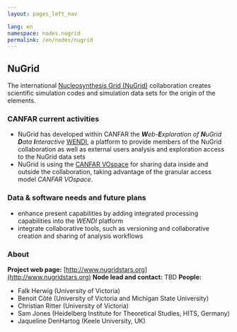 ```yaml
---
layout: pages_left_nav

lang: en
namespace: nodes.nugrid
permalink: /en/nodes/nugrid
---
```


<!-- Content start -->

## NuGrid
The international [Nucleosynthesis Grid (NuGrid)](http://www.nugridstars.org) collaboration creates scientific simulation codes and simulation data sets for the origin of the elements. 


### CANFAR current activities
* NuGrid has developed within CANFAR the _**W**eb-**E**xploration of **N**uGrid **D**ata **I**nteractive_ [WENDI](http://wendi.nugridstars.org), a platform to provide members of the NuGrid collaboration as well as external users analysis and exploration access to the NuGrid data sets
* NuGrid is using the [CANFAR VOspace](http://data.nugridstars.org) for sharing data inside and outside the collaboration, taking advantage of the granular access model _CANFAR VOspace_.

### Data & software needs and future plans
* enhance present capabilities by adding integrated processing capabilities into the _WENDI_ platform
* integrate collaborative tools, such as versioning and collaborative creation and sharing of analysis workflows


### About
**Project web page:** [http://www.nugridstars.org](http://www.nugridstars.org)
**Node lead and contact:** TBD
**People:**

* Falk Herwig (University of Victoria)
* Benoit Côté (University of Victoria and Michigan State University)
* Christian Ritter (University of Victoria)
* Sam Jones (Heidelberg Institute for Theoretical Studies, HITS, Germany)
* Jaqueline DenHartog (Keele University, UK)

<!-- Content end -->
